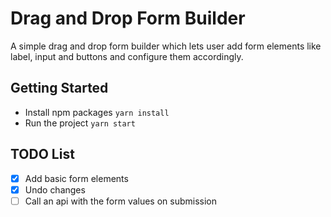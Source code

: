 # Drag and Drop Form Builder
A simple drag and drop form builder which lets user add form elements like label, input and buttons and configure them accordingly.

## Getting Started

- Install npm packages ```yarn install```
- Run the project ```yarn start```


## TODO List
- [x] Add basic form elements
- [x] Undo changes
- [ ] Call an api with the form values on submission 
